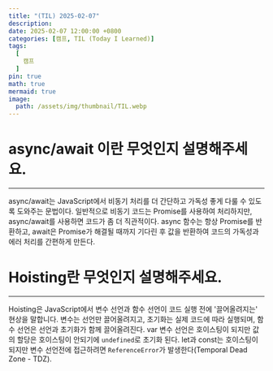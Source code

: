 ```yaml
---
title: "(TIL) 2025-02-07"
description: 
date: 2025-02-07 12:00:00 +0800
categories: [캠프, TIL (Today I Learned)]
tags:
  [
    캠프
  ]
pin: true
math: true
mermaid: true
image:
  path: /assets/img/thumbnail/TIL.webp
---
```


# async/await 이란 무엇인지 설명해주세요.

---

async/await는 JavaScript에서 비동기 처리를 더 간단하고 가독성 좋게 다룰 수 있도록 도와주는 문법이다. 일반적으로 비동기 코드는 Promise를 사용하여 처리하지만, async/await를 사용하면 코드가 좀 더 직관적이다. async 함수는 항상 Promise를 반환하고, await은 Promise가 해결될 때까지 기다린 후 값을 반환하여 코드의 가독성과 에러 처리를 간편하게 만든다.


# Hoisting란 무엇인지 설명해주세요.

---

Hoisting은 JavaScript에서 변수 선언과 함수 선언이 코드 실행 전에 '끌어올려지는' 현상을 말합니다. 변수는 선언만 끌어올려지고, 초기화는 실제 코드에 따라 실행되며, 함수 선언은 선언과 초기화가 함께 끌어올려진다. var 변수 선언은 호이스팅이 되지만 값의 할당은 호이스팅이 안되기에 `undefined`로 초기화 된다. let과 const는 호이스팅이 되지만 변수 선언전에 접근하려면
`ReferenceError`가 발생한다(Temporal Dead Zone - TDZ).